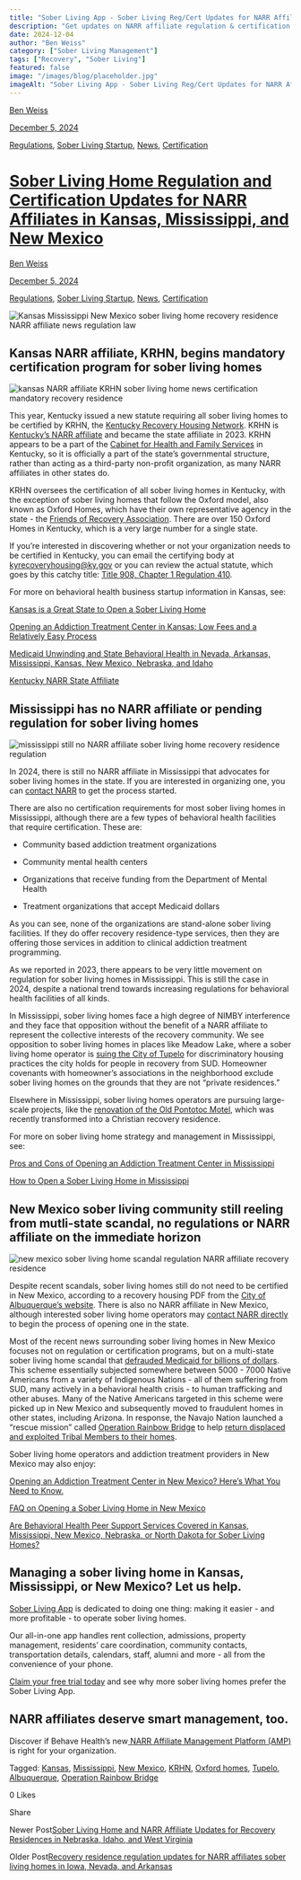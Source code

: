 ```yaml
---
title: "Sober Living App - Sober Living Reg/Cert Updates for NARR Affiliates in KS, MS, NM"
description: "Get updates on NARR affiliate regulation & certification for sober living in Kansas, Mississippi & New Mexico via Sober Living App."
date: 2024-12-04
author: "Ben Weiss"
category: ["Sober Living Management"]
tags: ["Recovery", "Sober Living"]
featured: false
image: "/images/blog/placeholder.jpg"
imageAlt: "Sober Living App - Sober Living Reg/Cert Updates for NARR Affiliates in KS, MS, NM"
---
```


[Ben Weiss](../../../../sober-living-app-blog%EF%B9%96author=5a811b27db7926c296af1851.html)

[December 5, 2024](sober-living-home-regulation-and-certification-updates-for-narr-affiliates-in-kansas-mississippi-and-new-mexico.html)

[Regulations](../../../category/Regulations.html), [Sober Living Startup](../../../category/Sober+Living+Startup.html), [News](../../../category/News.html), [Certification](../../../category/Certification.html)

#  [Sober Living Home Regulation and Certification Updates for NARR Affiliates in Kansas, Mississippi, and New Mexico](sober-living-home-regulation-and-certification-updates-for-narr-affiliates-in-kansas-mississippi-and-new-mexico.html)

[Ben Weiss](../../../../sober-living-app-blog%EF%B9%96author=5a811b27db7926c296af1851.html)

[December 5, 2024](sober-living-home-regulation-and-certification-updates-for-narr-affiliates-in-kansas-mississippi-and-new-mexico.html)

[Regulations](../../../category/Regulations.html), [Sober Living Startup](../../../category/Sober+Living+Startup.html), [News](../../../category/News.html), [Certification](../../../category/Certification.html)

![Kansas Mississippi New Mexico sober living home recovery residence NARR affiliate news regulation law](/images/blog/sober-living-home-regulation-and-certification-updates-for-narr-affiliates-in-kansas-mississippi-and-new-mexico/Screen_Shot_2024-12-04_at_7.40.48_PM.png)

## Kansas NARR affiliate, KRHN, begins mandatory certification program for sober living homes

![kansas NARR affiliate KRHN sober living home news certification mandatory recovery residence](/images/blog/sober-living-home-regulation-and-certification-updates-for-narr-affiliates-in-kansas-mississippi-and-new-mexico/Screen_Shot_2024-12-04_at_7.38.58_PM.png)

This year, Kentucky issued a new statute requiring all sober living homes to be certified by KRHN, the [Kentucky Recovery Housing Network](https://www.chfs.ky.gov/agencies/dbhdid/Pages/krhn.aspx). KRHN is [Kentucky’s NARR affiliate](https://narronline.org/affiliate/kentucky-recovery-housing-network/) and became the state affiliate in 2023. KRHN appears to be a part of the [Cabinet for Health and Family Services](https://www.chfs.ky.gov/Pages/index.aspx) in Kentucky, so it is officially a part of the state’s governmental structure, rather than acting as a third-party non-profit organization, as many NARR affiliates in other states do. 

KRHN oversees the certification of all sober living homes in Kentucky, with the exception of sober living homes that follow the Oxford model, also known as Oxford Homes, which have their own representative agency in the state - the [Friends of Recovery Association](https://www.friendsofrecovery.com/). There are over 150 Oxford Homes in Kentucky, which is a very large number for a single state. 

If you’re interested in discovering whether or not your organization needs to be certified in Kentucky, you can email the certifying body at [kyrecoveryhousing@ky.gov](mailto:kyrecoveryhousing@ky.gov) or you can review the actual statute, which goes by this catchy title: [Title 908, Chapter 1 Regulation 410](https://apps.legislature.ky.gov/law/kar/titles/908/001/410/). 

For more on behavioral health business startup information in Kansas, see:

[Kansas is a Great State to Open a Sober Living Home](../../../2023/1/10/kansas-is-a-great-state-to-open-a-sober-living-home.html)

[Opening an Addiction Treatment Center in Kansas: Low Fees and a Relatively Easy Process ](https://behavehealth.com/blog/2022/3/15/opening-an-addiction-treatment-center-in-kansas-low-fees-and-a-relatively-easy-processnbsp)

[Medicaid Unwinding and State Behavioral Health in Nevada, Arkansas, Mississippi, Kansas, New Mexico, Nebraska, and Idaho ](https://behavehealth.com/blog/2023/4/27/medicaid-unwinding-and-state-behavioral-health-in-nevada-arkansas-mississippi-kansas-new-mexico-nebraska-and-idahonbsp)

[Kentucky NARR State Affiliate](../../11/13/kentucky-narr-state-affiliate.html)

## Mississippi has no NARR affiliate or pending regulation for sober living homes 

![mississippi still no NARR affiliate sober living home recovery residence regulation](/images/blog/sober-living-home-regulation-and-certification-updates-for-narr-affiliates-in-kansas-mississippi-and-new-mexico/Screen_Shot_2024-12-04_at_7.39.11_PM.png)

In 2024, there is still no NARR affiliate in Mississippi that advocates for sober living homes in the state. If you are interested in organizing one, you can [contact NARR](https://narronline.org/affiliates/certification/) to get the process started. 

There are also no certification requirements for most sober living homes in Mississippi, although there are a few types of behavioral health facilities that require certification. These are: 

  * Community based addiction treatment organizations

  * Community mental health centers 

  * Organizations that receive funding from the Department of Mental Health 

  * Treatment organizations that accept Medicaid dollars

As you can see, none of the organizations are stand-alone sober living facilities. If they do offer recovery residence-type services, then they are offering those services in addition to clinical addiction treatment programming.

As we reported in 2023, there appears to be very little movement on regulation for sober living homes in Mississippi. This is still the case in 2024, despite a national trend towards increasing regulations for behavioral health facilities of all kinds. 

In Mississippi, sober living homes face a high degree of NIMBY interference and they face that opposition without the benefit of a NARR affiliate to represent the collective interests of the recovery community. We see opposition to sober living homes in places like Meadow Lake, where a sober living home operator is [suing the City of Tupelo](https://www.djournal.com/news/local/meadow-lake-1st-step-sober-living-lawsuits-continue/article_3e2282d1-6780-5380-bdcc-442a610b8461.html) for discriminatory housing practices the city holds for people in recovery from SUD. Homeowner covenants with homeowner’s associations in the neighborhood exclude sober living homes on the grounds that they are not “private residences.”

Elsewhere in Mississippi, sober living homes operators are pursuing large-scale projects, like the [renovation of the Old Pontotoc Motel](https://www.wtva.com/news/local/old-pontotoc-motel-is-being-transformed-into-recovery-center/article_f1dfccd6-c79b-11ee-8c46-77e8f87546ff.html), which was recently transformed into a Christian recovery residence.

For more on sober living home strategy and management in Mississippi, see:

[Pros and Cons of Opening an Addiction Treatment Center in Mississippi](https://behavehealth.com/blog/2022/3/10/pros-and-cons-of-opening-an-addiction-treatment-center-in-mississippi)

[How to Open a Sober Living Home in Mississippi](../../../2023/1/9/how-to-open-a-sober-living-home-in-mississippi.html)

## New Mexico sober living community still reeling from mutli-state scandal, no regulations or NARR affiliate on the immediate horizon

![new mexico sober living home scandal regulation NARR affiliate recovery residence](/images/blog/sober-living-home-regulation-and-certification-updates-for-narr-affiliates-in-kansas-mississippi-and-new-mexico/Screen_Shot_2024-12-04_at_7.39.20_PM.png)

Despite recent scandals, sober living homes still do not need to be certified in New Mexico, according to a recovery housing PDF from the [City of Albuquerque’s website](../../../../../www.cabq.gov/health-housing-homelessness/documents/recover-housing-study_final.pdf). There is also no NARR affiliate in New Mexico, although interested sober living home operators may [contact NARR directly](https://narronline.org/) to begin the process of opening one in the state. 

Most of the recent news surrounding sober living homes in New Mexico focuses not on regulation or certification programs, but on a multi-state sober living home scandal that [defrauded Medicaid for billions of dollars](https://www.koat.com/article/new-mexico-fraud-arrests-missing-cases/61478668). This scheme essentially subjected somewhere between 5000 - 7000 Native Americans from a variety of Indigenous Nations - all of them suffering from SUD, many actively in a behavioral health crisis - to human trafficking and other abuses. Many of the Native Americans targeted in this scheme were picked up in New Mexico and subsequently moved to fraudulent homes in other states, including Arizona. In response, the Navajo Nation launched a “rescue mission” called [Operation Rainbow Bridge](https://operationrainbowbridge.com/) to help [return displaced and exploited Tribal Members to their homes](https://www.aspenpublicradio.org/2024-10-09/efforts-continue-to-bring-home-navajo-tribal-members-targeted-by-fraudulent-sober-living-homes).  

Sober living home operators and addiction treatment providers in New Mexico may also enjoy:

[Opening an Addiction Treatment Center in New Mexico? Here’s What You Need to Know.  ](https://behavehealth.com/blog/2022/3/17/opening-an-addiction-treatment-center-in-new-mexico-heres-what-you-need-to-know-nbsp)

[FAQ on Opening a Sober Living Home in New Mexico ](../../../2023/1/12/faq-on-opening-a-sober-living-home-in-new-mexiconbsp.html)

[Are Behavioral Health Peer Support Services Covered in Kansas, Mississippi, New Mexico, Nebraska, or North Dakota for Sober Living Homes?](../../7/25/are-behavioral-health-peer-support-services-covered-in-kansas-mississippi-new-mexico-nebraska-or-north-dakota-for-sober-living-homes.html)

## Managing a sober living home in Kansas, Mississippi, or New Mexico? Let us help.

[Sober Living App](../../../../index.html) is dedicated to doing one thing: making it easier - and more profitable - to operate sober living homes. 

Our all-in-one app handles rent collection, admissions, property management, residents’ care coordination, community contacts, transportation details, calendars, staff, alumni and more - all from the convenience of your phone. 

[Claim your free trial today](https://behavehealth.com/get-started?__hstc=135632115.075701b9fb7ccd58adc7b5b57a792227.1708902226082.1722205853113.1722795767849.32&__hssc=135632115.7.1722795767849&__hsfp=3530606189) and see why more sober living homes prefer the Sober Living App.

## NARR affiliates deserve smart management, too.

Discover if Behave Health’s new[ NARR Affiliate Management Platform (AMP)](https://behavehealth.com/narr-affiliate) is right for your organization.

Tagged: [Kansas](../../../tag/Kansas.html), [Mississippi](../../../tag/Mississippi.html), [New Mexico](../../../tag/New+Mexico.html), [KRHN](../../../tag/KRHN.html), [Oxford homes](../../../tag/Oxford+homes.html), [Tupelo](../../../tag/Tupelo.html), [Albuquerque](../../../tag/Albuquerque.html), [Operation Rainbow Bridge](../../../tag/Operation+Rainbow+Bridge.html)

0 Likes

Share

Newer Post[Sober Living Home and NARR Affiliate Updates for Recovery Residences in Nebraska, Idaho, and West Virginia](../9/sober-living-home-and-narr-affiliate-updates-for-recovery-residences-in-nebraska-idaho-and-west-virginia.html)

Older Post[Recovery residence regulation updates for NARR affiliates sober living homes in Iowa, Nevada, and Arkansas](../../11/24/recovery-residence-regulation-updates-for-narr-affiliates-sober-living-homes-in-iowa-nevada-and-arkansas.html)